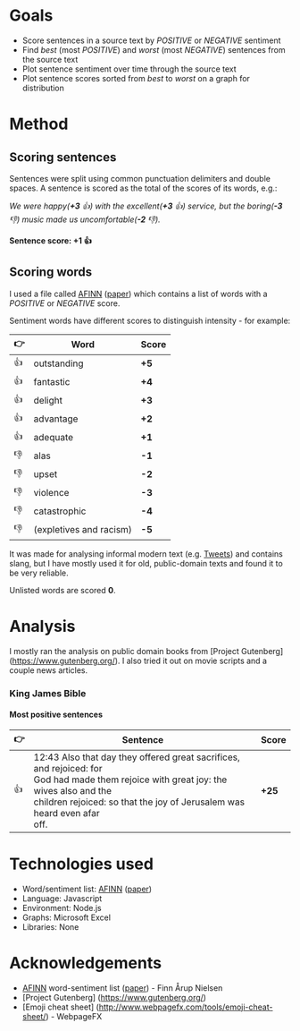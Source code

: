 # Goals
- Score sentences in a source text by _POSITIVE_ or _NEGATIVE_ sentiment
- Find _best_ (most _POSITIVE_) and _worst_ (most _NEGATIVE_) sentences from the source text
- Plot sentence sentiment over time through the source text
- Plot sentence scores sorted from _best_ to _worst_ on a graph for distribution

# Method
## Scoring sentences
Sentences were split using common punctuation delimiters and double spaces. A sentence is scored as the total of the scores of its words, e.g.:

_We were happy(**+3** :+1:) with the excellent(**+3** :+1:) service, but the boring(**-3** :-1:) music made us uncomfortable(**-2** :-1:)._

**Sentence score: +1 :+1:**

## Scoring words
I used a file called [AFINN](http://www2.imm.dtu.dk/pubdb/views/publication_details.php?id=6010) ([paper](https://arxiv.org/pdf/1103.2903v1.pdf)) which contains a list of words with a _POSITIVE_ or _NEGATIVE_ score.

Sentiment words have different scores to distinguish intensity - for example:

| :point_right: | Word | Score |
| ---- | ---- | ----- |
| :+1:  | outstanding | **+5** |
| :+1:  | fantastic | **+4** |
| :+1:  | delight | **+3** |
| :+1:  | advantage | **+2** |
| :+1:  | adequate | **+1** |
| :-1:  | alas | **-1** |
| :-1:  | upset | **-2** |
| :-1:  | violence | **-3** |
| :-1:  | catastrophic | **-4** |
| :-1:  | (expletives and racism) | **-5** |

It was made for analysing informal modern text (e.g. [Tweets](https://en.wikipedia.org/wiki/Twitter)) and contains slang, but I have mostly used it for old, public-domain texts and found it to be very reliable.

Unlisted words are scored **0**.

# Analysis
I mostly ran the analysis on public domain books from [Project Gutenberg] (https://www.gutenberg.org/). I also tried it out on movie scripts and a couple news articles.

### King James Bible
#### Most positive sentences
| :point_right: | Sentence | Score |
| ---- | ---- | ----- |
| :+1:  | 12:43 Also that day they offered great sacrifices, and rejoiced: for<br>God had made them rejoice with great joy: the wives also and the<br>children rejoiced: so that the joy of Jerusalem was heard even afar<br>off. | **+25** |

# Technologies used
* Word/sentiment list: [AFINN](http://www2.imm.dtu.dk/pubdb/views/publication_details.php?id=6010) ([paper](https://arxiv.org/pdf/1103.2903v1.pdf))
* Language: Javascript
* Environment: Node.js
* Graphs: Microsoft Excel
* Libraries: None

# Acknowledgements
* [AFINN](http://www2.imm.dtu.dk/pubdb/views/publication_details.php?id=6010) word-sentiment list ([paper](https://arxiv.org/pdf/1103.2903v1.pdf)) - Finn Årup Nielsen
* [Project Gutenberg] (https://www.gutenberg.org/)
* [Emoji cheat sheet] (http://www.webpagefx.com/tools/emoji-cheat-sheet/) - WebpageFX